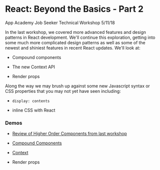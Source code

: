 # React: Beyond the Basics - Part 2

App Academy Job Seeker Technical Workshop 5/11/18

In the last workshop, we covered more advanced features and design patterns in React development. We'll continue this exploration, getting into some much more complicated design patterns as well as some of the newest and shiniest features in recent React updates. We'll look at:

* Compound components

* The new Context API

* Render props

Along the way we may brush up against some new Javascript syntax or CSS properties that you may not yet have seen including:

* `display: contents`

* inline CSS with React

### Demos

* [Review of Higher Order Components from last workshop](https://github.com/matthaws/react-workshop/tree/master/src/components/higherOrderComponents)

* [Compound Components](./src/components/compoundComponents/)

* [Context](./src/components/contextAPI/)

* Render props
